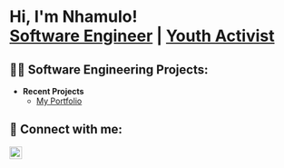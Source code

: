 <h1>Hi, I'm Nhamulo! <br/><a href="https://github.com/joshmadakor1">Software Engineer</a> | <a href="https://www.linkedin.com/in/joshmadakor/">Youth Activist</a> 

<h2>👨‍💻 Software Engineering Projects:</h2>

- <b>Recent Projects</b>
  - [My Portfolio](https://sites.google.com/view/nhlamuloramosedi/home)

<h2> 🤳 Connect with me:</h2>

[<img align="left" alt="JoshMadakor | LinkedIn" width="22px" src="https://cdn.jsdelivr.net/npm/simple-icons@v3/icons/linkedin.svg" />][linkedin]


[linkedin]: https://www.linkedin.com/in/nhlamuloramosedi/


